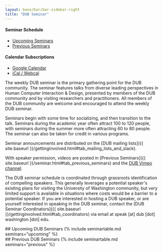 ```yaml
---
layout: base/bar/bar-sidebar-right
title: "DUB Seminar"
---
```


<div class="sidebar_start"></div>

<h4>Seminar Schedule</h4>
<ul id="seminar-tabs" class="nav nav-pills nav-stacked" data-tabs="tabs">
  <li class="active"><a href="#upcoming_seminars" data-toggle="tab">Upcoming Seminars</a></li>
  <li><a href="#previous_seminars" data-toggle="tab">Previous Seminars</a></li>
</ul>

<h4>Calendar Subscriptions</h4>
<ul class="nav nav-pills nav-stacked">
    <li><a href="http://www.google.com/calendar/render?cid=http://{{ site.baseurl }}/calendar.ics">Google Calendar</a></li>
    <li><a href="webcal://{{ site.baseurl }}/calendar.ics">iCal / Webcal</a></li>
</ul>

<div class="sidebar_end"></div>

The weekly DUB seminar is the primary gathering point for the DUB community.
The seminar features talks from diverse leading perspectives in Human Computer Interaction & Design,
presented by members of the DUB community and by visiting researchers and practitioners.
All members of the DUB community are welcome and encouraged to attend the weekly DUB seminar.

Seminars begin with some time for socializing, and then transition to the talk.
Seminars during the academic year often attract 100 to 120 people,
with seminars during the summer more often attracting 60 to 80 people. 
The seminar can also be taken for credit in various programs.

Seminar announcements are distributed on the [DUB mailing lists]({{ site.baseurl }}/gettinginvolved.html#tab_mailing_lists_and_slack).

With speaker permission, 
videos are posted in [Previous Seminars]({{ site.baseurl }}/seminar.html#tab_previous_seminars)
and the [DUB Vimeo channel](http://vimeo.com/designusebuild).

The DUB seminar schedule is coordinated through grassroots identification of compelling speakers.
This generally leverages a potential speaker's existing plans for visiting the University of Washington community,
but very limited support is available in situations where costs would be a barrier to a potential speaker.
If you are interested in hosting a DUB speaker, or are yourself interested in speaking in the DUB seminar,
contact the [DUB Seminar Coordinators]({{ site.baseurl }}/gettinginvolved.html#tab_coordinators) 
via email at speak [at] dub [dot] washington [dot] edu. 

<div id="seminar-tabs-content" class="tab-content" markdown="block">

<!----------------------------------------------------------------------------->

  <div class="tab-pane active" id="upcoming_seminars" markdown="block">
## Upcoming DUB Seminars
{% include seminartable.md seminars="upcoming" %}
  </div>

<!----------------------------------------------------------------------------->

  <div class="tab-pane" id="previous_seminars" markdown="block">
## Previous DUB Seminars
{% include seminartable.md seminars="previous" %}
  </div>

<!----------------------------------------------------------------------------->

</div>
